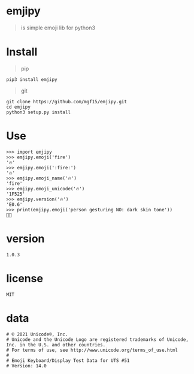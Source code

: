 # emjipy 

> is simple emoji lib for python3

# Install 
>pip

```
pip3 install emjipy
```

> git
```
git clone https://github.com/mgf15/emjipy.git
cd emjipy 
python3 setup.py install 
```

# Use 

```
>>> import emjipy
>>> emjipy.emoji('fire')
'🔥'
>>> emjipy.emoji(':fire:')
'🔥'
>>> emjipy.emoji_name('🔥')
'fire'
>>> emjipy.emoji_unicode('🔥')
'1F525'
>>> emjipy.version('🔥')
'E0.6'
>>> print(emjipy.emoji('person gesturing NO: dark skin tone'))
🙅🏿
```

# version 

```
1.0.3
```

# license 

```
MIT
```

# data 

```
# © 2021 Unicode®, Inc.
# Unicode and the Unicode Logo are registered trademarks of Unicode, Inc. in the U.S. and other countries.
# For terms of use, see http://www.unicode.org/terms_of_use.html
#
# Emoji Keyboard/Display Test Data for UTS #51
# Version: 14.0
```
